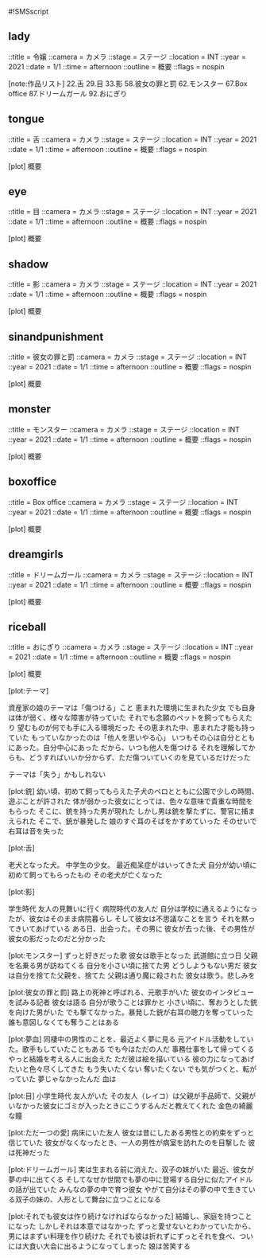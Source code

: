 #!SMSscript

## lady

::title = 令嬢
::camera = カメラ
::stage = ステージ
::location = INT
::year = 2021
::date = 1/1
::time = afternoon
::outline = 概要
::flags = nospin

[note:作品リスト]
22.舌
29.目
33.影
58.彼女の罪と罰
62.モンスター
67.Box office
87.ドリームガール
92.おにぎり

## tongue

::title = 舌
::camera = カメラ
::stage = ステージ
::location = INT
::year = 2021
::date = 1/1
::time = afternoon
::outline = 概要
::flags = nospin

[plot]
概要

## eye

::title = 目
::camera = カメラ
::stage = ステージ
::location = INT
::year = 2021
::date = 1/1
::time = afternoon
::outline = 概要
::flags = nospin

[plot]
概要


## shadow

::title = 影
::camera = カメラ
::stage = ステージ
::location = INT
::year = 2021
::date = 1/1
::time = afternoon
::outline = 概要
::flags = nospin

[plot]
概要


## sinandpunishment

::title = 彼女の罪と罰
::camera = カメラ
::stage = ステージ
::location = INT
::year = 2021
::date = 1/1
::time = afternoon
::outline = 概要
::flags = nospin

[plot]
概要


## monster

::title = モンスター
::camera = カメラ
::stage = ステージ
::location = INT
::year = 2021
::date = 1/1
::time = afternoon
::outline = 概要
::flags = nospin

[plot]
概要

## boxoffice

::title = Box office
::camera = カメラ
::stage = ステージ
::location = INT
::year = 2021
::date = 1/1
::time = afternoon
::outline = 概要
::flags = nospin

[plot]
概要


## dreamgirls

::title = ドリームガール
::camera = カメラ
::stage = ステージ
::location = INT
::year = 2021
::date = 1/1
::time = afternoon
::outline = 概要
::flags = nospin

[plot]
概要


## riceball

::title = おにぎり
::camera = カメラ
::stage = ステージ
::location = INT
::year = 2021
::date = 1/1
::time = afternoon
::outline = 概要
::flags = nospin

[plot]
概要






[plot:テーマ]

資産家の娘のテーマは「傷つける」こと
恵まれた環境に生まれた少女
でも自身は体が弱く、様々な障害が待っていた
それでも念願のペットを飼ってもらえたり
望むものが何でも手に入る環境だった
その恵まれた中、恵まれた才能も持っていた
もっていなかったのは「他人を思いやる心」
いつもその心は自分とともにあった。自分中心にあった
だから、いつも他人を傷つける
それを理解してからも、どうすればいいか分からず、ただ傷ついていくのを見ているだけだった

テーマは「失う」かもしれない

[plot:銃]
幼い頃、初めて飼ってもらえた子犬のペロとともに公園で少しの時間、遊ぶことが許された
体が弱かった彼女にとっては、色々な意味で貴重な時間をもらった
そこに、銃を持った男が現れた
しかし男は銃を撃たずに、警官に捕まえられた
そこで、銃が暴発した
娘のすぐ耳のそばをかすめていった
そのせいで右耳は音を失った

[plot:舌]

老犬となった犬。
中学生の少女。
最近痴呆症がはいってきた犬
自分が幼い頃に初めて飼ってもらったもの
その老犬が亡くなった

[plot:影]

学生時代
友人の見舞いに行く
病院時代の友人だ
自分は学校に通えるようになったが、彼女はそのまま病院暮らし
そして彼女は不思議なことを言う
それを黙ってきいてあげている
ある日、出会った。その男に
彼女が去った後、その男性が彼女の影だったのだと分かった

[plot:モンスター]
ずっと好きだった歌
彼女は歌手となった
武道館に立つ日
父親を名乗る男が訪ねてくる
自分を小さい頃に捨てた男
どうしようもない男だ
彼女は自分を捨てた父親を、捨てた
父親は通り魔に殺された
彼女は歌う。悲しみを

[plot:彼女の罪と罰]
路上の死神と呼ばれる、元歌手がいた
彼女のインタビューを試みる記者
彼女は語る
自分が歌うことは罪かと
小さい頃に、奪おうとした銃を向けた男がいた
でも撃てなかった。暴発した銃が右耳の聴力を奪っていった
誰も意図しなくても奪うことはある

[plot:夢血]
同棲中の男性のことを、最近よく夢に見る
元アイドル活動をしていた。歌手もしていたこともある
でも今はただの人だ
事務仕事をして帰ってくる
やっと結婚を考える人に出会えた
ただ彼は絵を描いている
彼の力になってあげたいと色々尽くしてきた
もう失いたくない
奪いたくない
でも気がつくと、転がっていた
夢じゃなかったんだ
血は

[plot:目]
小学生時代
友人がいた
その友人（レイコ）は父親が手品師で、父親がいなかった彼女にゴミが入ったときにこうするんだと教えてくれた
金色の綺麗な瞳

[plot:ただ一つの愛]
病床にいた友人
彼女は昔にしたある男性との約束をずっと信じていた
彼女がなくなったとき、一人の男性が病室を訪れたのを目撃した
彼は死神だった

[plot:ドリームガール]
実は生まれる前に消えた、双子の妹がいた
最近、彼女が夢の中に出てくる
そしてなぜか世間でも夢の中に登場する自分に似たアイドルの話が出ていた
みんなの夢の中で育つ彼女
やがて自分はその夢の中で生きている双子の妹の、人形として舞台に立つことになる

[plot:それでも彼女は作り続けなければならなかった]
結婚し、家庭を持つことになった
しかしそれは本意ではなかった
ずっと愛せないとわかっていたから、男にはまずい料理を作り続けた
それでも彼は折れずにずっとそれを食べ、ついには大食い大会に出るようになってしまった
娘は苦笑する
